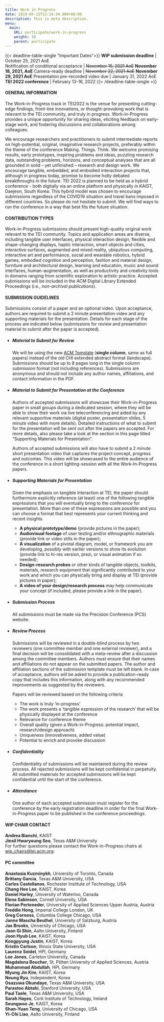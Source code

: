 ```yaml
---
title: Work in Progress
date: 2019-05-12T12:14:34.000+06:00
description: This is meta description.
menu:
  main:
    URL: participate/work-in-progress
    weight: 10
    parent: participate
---
```


{{< deadline-table-single "Important Dates">}}
**WiP submission deadline** | October 25, 2021 AoE  
Notification of conditional acceptance | ~~November 15, 2021 AoE~~  **November 18, 2021, AoE**
Camera-ready deadline | ~~November 22, 2021 AoE~~  **November 29, 2021 AoE**
Presentation pre-recorded video due | January 31, 2022 AoE  
**TEI 2022 conference** | February 13-16, 2022
{{< /deadline-table-single >}}

#### GENERAL INFORMATION

The Work-in-Progress track in TEI2022 is the venue for presenting cutting-edge findings, front-line innovations, or thought-provoking work that is relevant to the TEI community, and truly in progress. Work-in-Progress provides a unique opportunity for sharing ideas, eliciting feedback on early-stage work, and fostering discussions and collaborations among colleagues.

We encourage researchers and practitioners to submit intermediate reports on high-potential, original, imaginative research projects, preferably within the theme of the conference Making. Things. Think. We welcome promising results, early prototypes, inspiring problems and ideas, puzzling research data, outstanding problems, horizons, and conceptual analyses that are all grounded in solid – yet unfinished – research and design work. We encourage tangible, embedded, and embodied interaction projects that, although in progress today, promise to become hotly debated breakthroughs in the future.
TEI 2022 is planned to be held as a hybrid conference - both digitally via an online platform and physically in KAIST, Daejeon, South Korea. This hybrid model was chosen to encourage submissions regardless of the COVID19 situation and travel bans imposed in different countries. So please do not hesitate to submit. We will find ways to run the conference in a way that best fits the future situation.

#### CONTRIBUTION TYPES

Work-in-Progress submissions should present high-quality original work relevant to the TEI community. Topics and application areas are diverse, including tangible user interfaces, physical interaction design, flexible and shape-changing displays, haptic interaction, smart objects and cities, interactive surfaces, augmented and mixed reality, ubiquitous computing, interactive art and performance, social and wearable robotics, hybrid games, embodied cognition and perception, fashion and material design, furniture and architectural design, learning and education, music and sound interfaces, human-augmentation, as well as productivity and creativity tools in domains ranging from scientific exploration to artistic practice. Accepted submissions will be included in the ACM Digital Library Extended Proceedings (i.e., _non-archival publications_).

#### SUBMISSION GUIDELINES

Submissions consist of a paper and an optional video. Upon acceptance, authors are required to submit a 2 minute presentation video and any supporting materials for the presentation. Details for each stage of the process are indicated below (submissions for review and presentation material to submit after the paper is accepted).

- ##### **Material to Submit for Review**

  We will be using the new [ACM Template](https://www.acm.org/publications/taps/word-template-workflow) (**single column**, same as full papers) instead of the old CHI extended abstract format (landscape). Submissions should be up to 8 pages long in the single column submission format (not including references). Submissions are anonymous and should not include any author names, affiliations, and contact information in the PDF.

- ##### **Material to Submit for Presentation at the Conference**

  Authors of accepted submissions will showcase their Work-in-Progress paper in small groups during a dedicated session, where they will be able to show their work via live teleconferencing and aided by any relevant supportive materials (digital poster, presentation slides, 5 minute video with more details). Detailed instructions of what to submit for the presentation will be sent out after the papers are accepted. For more details, also please take a look at the section in this page titled “Supporting Materials for Presentation”.

  Authors of accepted submissions will also have to submit a 2 minute short presentation video that captures the project concept, progress and outcomes. This video will be showcased to the entire audience of the conference in a short lighting-session with all the Work-In-Progress papers.

- ##### **Supporting Materials for Presentation**

  Given the emphasis on tangible interaction at TEI, the paper should furthermore explicitly reference (at least) one of the following tangible expressions that you will eventually bring to the conference for presentation. More than one of these expressions are possible and you can choose a format that best represents your current thinking and recent insights.

  - **A physical prototype/demo** (provide pictures in the paper);
  - **Audiovisual footage** of user testing and/or ethnographic materials (provide link or video stills in the paper);
  - **A visualization** of a pivotal diagram, model, or framework you are developing, possibly with earlier versions to show its evolution (provide link to hi-res version, prezi, or visual animation if so needed);
  - **Design-research probes** or other kinds of tangible objects, toolkits, materials, research equipment that significantly contributed to your work and which you can physically bring and display at TEI (provide pictures in paper);
  - **A video of your design/research process** may help communicate your concept (if included, please provide a link in the paper).

- ##### **Submission Process**

  All submissions must be made via the Precision Conference (PCS) website.

- ##### **Review Process**

  Submissions will be reviewed in a double-blind process by two reviewers (one committee member and one external reviewer), and a final decision will be consolidated with a meta-review after a discussion among the committee members. Authors must ensure that their names and affiliations do not appear on the submitted papers. The author and affiliation sections of the submission template must be left blank. In case of acceptance, authors will be asked to provide a publication-ready copy that includes this information, along with any recommended improvements as suggested by the reviewers.

  Papers will be reviewed based on the following criteria

  - The work is truly ‘in-progress’
  - The work presents a ‘tangible expression of the research’ that will be physically displayed at the conference

  * Relevance for conference theme
  * Overall quality (given a Work-in-Progress: potential impact, research/design approach)
  * Uniqueness (innovativeness, added value)
  * Potential to enrich and provoke discussion

* ##### **Confidentiality**
  Confidentiality of submissions will be maintained during the review process. All rejected submissions will be kept confidential in perpetuity. All submitted materials for accepted submissions will be kept confidential until the start of the conference.

- ##### **Attendance**
  One author of each accepted submission must register for the conference by the early registration deadline in order for the final Work-in-Progress paper to be published in the conference proceedings.

#### WIP CHAIR CONTACT

**Andrea Bianchi**, KAIST  
**Jinsil Hwaryoung Seo**, Texas A&M University  
For further questions please contact the Work-in-Progress chairs at <wip_chairs@tei.acm.org>:

#### PC committee

**Anastasia Kuzminykh**, University of Toronto, Canada  
**Brittany Garcia**, Texas A&M University, USA  
**Carlos Castellanos**, Rochester Institute of Technology, USA  
**Chang Hee Lee**, KAIST, Korea  
**Daniel Harley**, University of Waterloo, Canada  
**Elena Sabinson**, Cornell University, USA  
**Florian Perteneder**, University of Applied Sciences Upper Austria, Austria  
**Freddie Hong**, Imperial College London, UK  
**Greg Corness**, Columbia College Chicago, USA  
**Janne Mascha Beuthel**, University of Salzburg, Austria  
**Jas Brooks**, University of Chicago, USA  
**Joon Gi Shin**, Aalto University, Finland  
**Joon Hyub Lee**, KAIST, Korea  
**Kongpyung Justin**, KAIST, Korea  
**Kristin Carlson**, Illinois State University, USA  
**Laurenz Seidel**, HPI, Germany  
**Lee Jones**, Carleton University, Canada  
**Magdalena Boucher**, St. Pšlten University of Applied Sciences, Austria  
**Muhammad Abdullah**, HPI, Germany  
**Myung Jin Kim**, KAIST, Korea  
**Neung Ryu**, Independent, Korea  
**Osazuwa Okundaye**, Texas A&M University, USA  
**Parastoo Abtahi**, Stanford University, USA  
**Paul Taele**, Texas A&M University, USA  
**Sarah Hayes**, Cork Institute of Technology, Ireland  
**Seungwoo Je**, KAIST, Korea  
**Shan-Yuan Teng**, University of Chicago, USA  
**Yi-Chi Liao**, Aalto University, Finland
